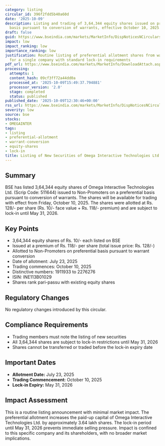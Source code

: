 ```yaml
---
category: listing
circular_id: 396f2fdd5b40a60d
date: '2025-10-09'
description: Listing and trading of 3,64,344 equity shares issued on preferential
  basis pursuant to conversion of warrants, effective October 10, 2025.
draft: false
guid: https://www.bseindia.com/markets/MarketInfo/DispNoticesNCirculars.aspx?Noticeid={6BFE92FF-C490-4B2B-B378-0AAADE39B4A5}&noticeno=20251009-32&dt=10/09/2025&icount=32&totcount=64&flag=0
impact: low
impact_ranking: low
importance_ranking: low
justification: Routine listing of preferential allotment shares from warrant conversion
  for a single company with standard lock-in requirements
pdf_url: https://www.bseindia.com/markets/MarketInfo/DownloadAttach.aspx?id=20251009-32&attachedId=
processing:
  attempts: 1
  content_hash: 09cf3ff72a44dd0a
  processed_at: '2025-10-09T15:49:37.794881'
  processor_version: '2.0'
  stage: completed
  status: published
published_date: '2025-10-09T12:30:46+00:00'
rss_url: https://www.bseindia.com/markets/MarketInfo/DispNoticesNCirculars.aspx?Noticeid={6BFE92FF-C490-4B2B-B378-0AAADE39B4A5}&noticeno=20251009-32&dt=10/09/2025&icount=32&totcount=64&flag=0
severity: low
source: bse
stocks:
- OMEGAINTER
tags:
- listing
- preferential-allotment
- warrant-conversion
- equity-shares
- lock-in
title: Listing of New Securities of Omega Interactive Technologies Ltd.
---
```


## Summary

BSE has listed 3,64,344 equity shares of Omega Interactive Technologies Ltd. (Scrip Code: 511644) issued to Non-Promoters on a preferential basis pursuant to conversion of warrants. The shares will be available for trading with effect from Friday, October 10, 2025. The shares were allotted at Rs. 128/- per share (Rs. 10/- face value + Rs. 118/- premium) and are subject to lock-in until May 31, 2026.

## Key Points

- 3,64,344 equity shares of Rs. 10/- each listed on BSE
- Issued at a premium of Rs. 118/- per share (total issue price: Rs. 128/-)
- Allotted to Non-Promoters on preferential basis pursuant to warrant conversion
- Date of allotment: July 23, 2025
- Trading commences: October 10, 2025
- Distinctive numbers: 1911933 to 2276276
- ISIN: INE113B01029
- Shares rank pari-passu with existing equity shares

## Regulatory Changes

No regulatory changes introduced by this circular.

## Compliance Requirements

- Trading members must note the listing of new securities
- All 3,64,344 shares are subject to lock-in restrictions until May 31, 2026
- Shares cannot be transferred or traded before the lock-in expiry date

## Important Dates

- **Allotment Date:** July 23, 2025
- **Trading Commencement:** October 10, 2025
- **Lock-in Expiry:** May 31, 2026

## Impact Assessment

This is a routine listing announcement with minimal market impact. The preferential allotment increases the paid-up capital of Omega Interactive Technologies Ltd. by approximately 3.64 lakh shares. The lock-in period until May 31, 2026 prevents immediate selling pressure. Impact is confined to this specific company and its shareholders, with no broader market implications.